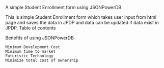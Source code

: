 A simple Student Enrollment form using JSONPowerDB

This is simple Student Enrollment form which takes user input from html page and saves the data in JPDP and data can be updated if data exist in JPDP.
Table of contents

    

Benefits of using JSONPowerDB

    Minimum Development Cost
    Minimum time to market
    Futuristic Technology
    Minimize total cost of ownership  
